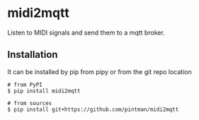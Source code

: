# midi2mqtt
Listen to MIDI signals and send them to a mqtt broker.

## Installation

It can be installed by pip from pipy or from the git repo location

	# from PyPI
	$ pip install midi2mqtt
	
	# from sources
	$ pip install git+https://github.com/pintman/midi2mqtt

